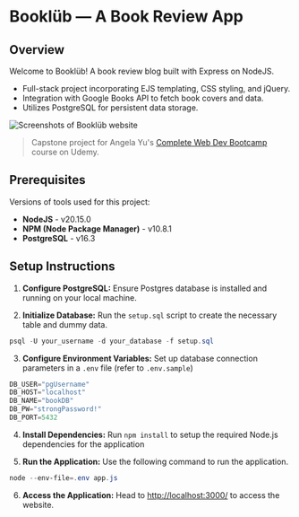 # Booklüb — A Book Review App

## Overview
Welcome to Booklüb! A book review blog built with Express on NodeJS. 

- Full-stack project incorporating EJS templating, CSS styling, and jQuery.
- Integration with Google Books API to fetch book covers and data.
- Utilizes PostgreSQL for persistent data storage.

![Screenshots of Booklüb website](/public/assets/Booklüb.png)
> Capstone project for Angela Yu's [Complete Web Dev Bootcamp](https://www.udemy.com/course/the-complete-web-development-bootcamp) course on Udemy.

## Prerequisites
Versions of tools used for this project:
- **NodeJS** - v20.15.0
- **NPM (Node Package Manager)** - v10.8.1
- **PostgreSQL** - v16.3

## Setup Instructions

1. **Configure PostgreSQL:** Ensure Postgres database is installed and running on your local machine.

2. **Initialize Database:** Run the `setup.sql` script to create the necessary table and dummy data.
```powershell
psql -U your_username -d your_database -f setup.sql
```

3. **Configure Environment Variables:** Set up database connection parameters in a `.env` file (refer to `.env.sample`)
```powershell
DB_USER="pgUsername"
DB_HOST="localhost"
DB_NAME="bookDB"
DB_PW="strongPassword!"
DB_PORT=5432
```

4. **Install Dependencies:** Run `npm install` to setup the required Node.js dependencies for the application

5. **Run the Application:** Use the following command to run the application.
```powershell
node --env-file=.env app.js
```

6. **Access the Application:** Head to [http://localhost:3000/](http://localhost:3000/) to access the website. 

